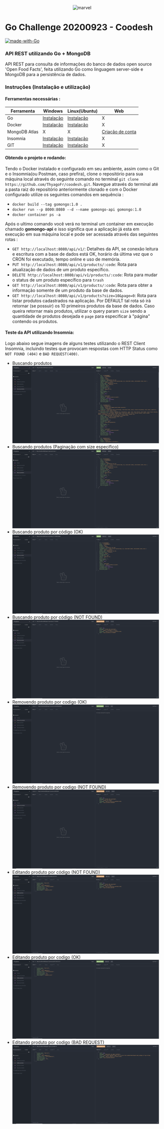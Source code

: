 
<div  align="center">
    <img  src="https://miro.medium.com/max/700/1*XtU2ByqGUYD4O5TQuS2CxQ.png"  alt="marvel"  width="320"/>
</div>

# Go Challenge 20200923 - Coodesh
[![made-with-Go](https://img.shields.io/badge/Made%20with-Go-1f425f.svg)](http://golang.org)


### API REST utilizando Go + MongoDB

API REST para consulta de informações do banco de dados open source 'Open Food Facts', feita utilizando Go como 
linguagem server-side e MongoDB para a persistência de dados.

### Instruções (Instalação e utilização)

#### Ferramentas necessárias :

| Ferramenta  |  Windows  |   Linux(Ubuntu)  |    Web  | 
| ------------------- | ------------------- | ------------------- |  ------------------- | 
|  Go |   [Instalação](https://golang.org/doc/install) |  [Instalação](https://golang.org/doc/install) |   X |
|  Docker |  [Instalação](https://br.openfoodfacts.org/data) | [Instalação](https://www.digitalocean.com/community/tutorials/how-to-install-and-use-docker-on-ubuntu-20-04-pt)  |  X |
|  MongoDB Atlas | X|X | [Criação de conta](https://www.mongodb.com/try) | 
|  Insomnia |  [Instalação](https://insomnia.rest/download/) | [Instalação](https://snapcraft.io/insomnia)  |   X |
|  GIT |  [Instalação](https://git-scm.com/downloads) | [Instalação](https://git-scm.com/downloads)  |   X |

#### Obtendo o projeto e rodando:

Tendo o Docker instalado e configurado em seu ambiente, assim como o Git e o Insomnia(ou Postman, caso prefira), 
clone o repositório para sua máquina local através do seguinte comando no terminal `git clone https://github.com/ThyagoFr/coodesh.git`.
Navegue através do terminal até a pasta raiz do repositório anteriormente clonado e com o Docker configurado utilize os seguintes comandos em sequência :
- `docker build --tag gomongo:1.0 .`
- `docker run --p 8000:8080 --d --name gomongo-api gomongo:1.0`
- `docker container ps -a`

Após o ultimo comando você verá no terminal um container em execução chamado **gomongo-api** e isso significa que a aplicação já esta em 
execução em sua máquina local e pode ser acessada através das seguintes rotas :

- `GET http://localhost:8080/api/v1/`: Detalhes da API, se conexão leitura e escritura com a base de dados está OK, horário da última vez que o CRON foi executado, tempo online e uso de memória.
- `PUT http://localhost:8080/api/v1/products/:code`: Rota para atualização de dados de um produto específico.
- `DELETE http://localhost:8080/api/v1/products/:code`: Rota para mudar o status de um produto específico para `trash`
- `GET http://localhost:8080/api/v1/products/:code`: Rota para obter a informação somente de um produto da base de dados.
- `GET http://localhost:8080/api/v1/products?size=10&page=0`: Rota para listar produtos cadastrados na aplicação. Por DEFAULT tal rota só irá retornar (se possuir) os 
10 primeiros produtos da base de dados. Caso queira retornar mais produtos, utilizar o query param `size` sendo a quantidade de produtos
desejada e `page` para especificar à "página" contendo os produtos. 

#### Teste da API utilizando Insomnia:

Logo abaixo segue imagens de alguns testes utilizando o REST Client Insomnia, incluindo testes que provocam
respostas com HTTP Status como `NOT FOUND (404)` e `BAD REQUEST(400)`.

- Buscando produtos
![Buscando todos os produtos](https://github.com/thyagofr/coodesh/blob/main/imgs/GETALL.png?raw=true)
- Buscando produtos (Paginação com size específico)
![Buscando todos os produtos](https://github.com/thyagofr/coodesh/blob/main/imgs/GETALL-PAGINATE.png?raw=true)
- Buscando produto por código (OK)
![Buscando todos os produtos](https://github.com/thyagofr/coodesh/blob/main/imgs/GETPRODUCT-OK.png?raw=true)
- Buscando produto por código (NOT FOUND)
![Buscando todos os produtos](https://github.com/thyagofr/coodesh/blob/main/imgs/GETPRODUCT-NOTFOUND.png?raw=true)
- Removendo produto por codigo (OK)
![Buscando todos os produtos](https://github.com/thyagofr/coodesh/blob/main/imgs/DELETEPRODUCT-OK.png?raw=true)
- Removendo produto por codigo (NOT FOUND)
![Buscando todos os produtos](https://github.com/thyagofr/coodesh/blob/main/imgs/DELETEPRODUCT-NOTFOUND.png?raw=true)
- Editando produto por código (NOT FOUND)
![Buscando todos os produtos](https://github.com/thyagofr/coodesh/blob/main/imgs/PUTPRODUCT-NOTFOUND.png?raw=true)
- Editando produto por codigo (OK)
![Buscando todos os produtos](https://github.com/thyagofr/coodesh/blob/main/imgs/PUTPRODUCT-OK.png?raw=true)
- Editando produto por codigo (BAD REQUEST)
![Buscando todos os produtos](https://github.com/thyagofr/coodesh/blob/main/imgs/PUTPRODUCT-BADREQUEST.png?raw=true)
 